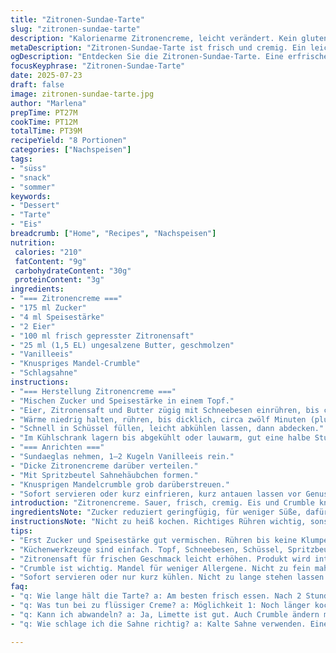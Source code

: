 ```yaml
---
title: "Zitronen-Sundae-Tarte"
slug: "zitronen-sundae-tarte"
description: "Kalorienarme Zitronencreme, leicht verändert. Kein gluten, keine Nüsse, vegetarisch mit Vanilleeis, Crumble und Schlagsahne. 25 Minuten Vorbereitung, 12 Minuten Kochen. Acht Portionen. Zitronensaft, Zucker, Eier, Speisestärke, Butter, Vanilleeis, Crumble. Große Schüssel, Topf, Schneebesen, Spritzbeutel. Kühlzeit 30 Minuten. Frisch und sauer mit knusprigem Topping. Kühlschrank und Eismaschine nicht zwingend nötig. Einfach zu machen, kleine Anpassungen für andere Geschmäcker. Für Desserts oder Sommerfeste geeignet."
metaDescription: "Zitronen-Sundae-Tarte ist frisch und cremig. Ein leichtes Dessert ohne Gluten und Nüsse. Ideal für Sommerfeste und schnelle Snacks."
ogDescription: "Entdecken Sie die Zitronen-Sundae-Tarte. Eine erfrischende Kombination aus Zitronencreme, Vanilleeis und knusprigem Crumble."
focusKeyphrase: "Zitronen-Sundae-Tarte"
date: 2025-07-23
draft: false
image: zitronen-sundae-tarte.jpg
author: "Marlena"
prepTime: PT27M
cookTime: PT12M
totalTime: PT39M
recipeYield: "8 Portionen"
categories: ["Nachspeisen"]
tags:
- "süss"
- "snack"
- "sommer"
keywords:
- "Dessert"
- "Tarte"
- "Eis"
breadcrumb: ["Home", "Recipes", "Nachspeisen"]
nutrition: 
 calories: "210"
 fatContent: "9g"
 carbohydrateContent: "30g"
 proteinContent: "3g"
ingredients:
- "=== Zitronencreme ==="
- "175 ml Zucker"
- "4 ml Speisestärke"
- "2 Eier"
- "100 ml frisch gepresster Zitronensaft"
- "25 ml (1,5 EL) ungesalzene Butter, geschmolzen"
- "Vanilleeis"
- "Knuspriges Mandel-Crumble"
- "Schlagsahne"
instructions:
- "=== Herstellung Zitronencreme ==="
- "Mischen Zucker und Speisestärke in einem Topf."
- "Eier, Zitronensaft und Butter zügig mit Schneebesen einrühren, bis cremig."
- "Wärme niedrig halten, rühren, bis dicklich, circa zwölf Minuten (plus-minus)."
- "Schnell in Schüssel füllen, leicht abkühlen lassen, dann abdecken."
- "Im Kühlschrank lagern bis abgekühlt oder lauwarm, gut eine halbe Stunde."
- "=== Anrichten ==="
- "Sundaeglas nehmen, 1–2 Kugeln Vanilleeis rein."
- "Dicke Zitronencreme darüber verteilen."
- "Mit Spritzbeutel Sahnehäubchen formen."
- "Knusprigen Mandelcrumble grob darüberstreuen."
- "Sofort servieren oder kurz einfrieren, kurz antauen lassen vor Genuss."
introduction: "Zitronencreme. Sauer, frisch, cremig. Eis und Crumble knacken dazwischen. Schnell gemacht. Keine komplizierten Zutaten. Butter, Zucker, Eier, Zitronensaft. Zart und doch kräftig. Kühl gelagert. Abkühlen muss sein. Sonst zerläuft oder zu flüssig. Die Basis für Sundae. Eis rundet ab, weich und kalt. Crumble bringt das Gefühl von Herbst. Knusprig, nussig, anders als Nüsse – Mandel ersetzt Walnuss und Haselnuss. Sahnig obendrauf – nicht zu viel, sonst kippt Balance. Einfach, schneller Snack. Sommerhitze bändigen, danach Lächeln. Nicht perfekt, aber effektiv. Schnell angerührt, keine lange Pause. Minimalistisch und doch besondere Note."
ingredientsNote: "Zucker reduziert geringfügig, für weniger Süße, dafür Zitronensaft leicht erhöht auf hundert Milliliter für intensivere Frische. Speisestärke verringert, mehr Bindung entsteht durch längeres Kochen. Butter geschmolzen, um cremige Textur zu garantieren. Statt klassischem Crumble mit Hafer wurde Mandel als Nussersatz verwendet, bietet Crunch und Geschmack ohne Allergierisiko. Schlagsahne selbstgeschlagen, kein Fertigprodukt, besser im Geschmack und Konsistenz. Vanilleeis sollte weich, nicht komplett gefroren sein, damit sich Zitronencreme gut verbindet. Eier möglichst frisch, Filtration empfehlenswert, verbindlich im Geschmack und Sicherheit. Banales Equipment, keine Spezialwerkzeuge, nur Basisutensilien. Alles regional und einfach zu besorgen. Zeit flexibel, wer mehr Ruhe braucht lässt Creme länger kühlen."
instructionsNote: "Nicht zu heiß kochen. Richtiges Rühren wichtig, sonst Klumpen. Leicht köcheln, nicht sprudelnd. Creme muss dicklich werden, Geduld erforderlich, 12 Minuten +-5. Schnell in Schale, damit keine Haut entsteht. Decken wichtig, damit Geschmack erhalten bleibt. Kühlen mindestens 25–35 Minuten, sonst verwässert beim Schichten. Eis nicht zu hart, leicht antauen vor Portionierung, sonst zu kalt. Mit Spritzbeutel Sahne spritzen, formschön oder rustikal nach Belieben. Crumble grob brechen, nicht pulverisieren, mehr Textur. Sofort servieren oder kurz kühlen, nicht zu lange lagern, sonst Wasser zieht ein. Ideal frisch, nicht länger als 2 Stunden. Variation: Zitrone durch Limette tauschen, Crumble durch glutenfreie Haferflockenkrokant. Struktur bleibt erhalten, Geschmack anders, spannend."
tips:
- "Erst Zucker und Speisestärke gut vermischen. Rühren bis keine Klumpen mehr. Dann Eier schnell hinzufügen. Zügig rühren, damit die Masse warm bleibt. Zu lange rühren macht Gummi."
- "Küchenwerkzeuge sind einfach. Topf, Schneebesen, Schüssel, Spritzbeutel. Einfache Materialien verwenden. Kühlzeit muss sein. Min. 30 Minuten, sonst wird Creme zu flüssig. Warten lohnt sich."
- "Zitronensaft für frischen Geschmack leicht erhöhen. Produkt wird intensiver. Butter schmelzen für cremige Textur. Sahne mit frischem Schlag, besser als Fertigware. Kämpfen gegen die Industrieprodukte."
- "Crumble ist wichtig. Mandel für weniger Allergene. Nicht zu fein mahlen. Grobe Stücke für Textur. Das bringt Crunch. Achten auf die Balance. Sahne nicht zu viel oder alles verrutscht."
- "Sofort servieren oder nur kurz kühlen. Nicht zu lange stehen lassen. Zu lange verliert die Wirkung. Ideen austauschen, Limette statt Zitrone. Kräftiger Geschmack. Spannende Alternative."
faq:
- "q: Wie lange hält die Tarte? a: Am besten frisch essen. Nach 2 Stunden wird's kompliziert. Kühl lagern, aber nicht zu lange. Geschmack schwindet. Wasser zieht ein."
- "q: Was tun bei zu flüssiger Creme? a: Möglichkeit 1: Noch länger kochen. Geduld ist wichtig. Möglichkeit 2: Mehr Speisestärke. Kräftiger mixen und wieder erhitzen. Ausprobieren."
- "q: Kann ich abwandeln? a: Ja, Limette ist gut. Auch Crumble ändern möglich. Krokant statt Mandel. Viele Dinge ausprobieren. Aromen könnten überraschen. Variationen sind spannend."
- "q: Wie schlage ich die Sahne richtig? a: Kalte Sahne verwenden. Einen festen Schlag erzielen. Die richtige Konsistenz ist entscheidend. Sahne kann zu weich werden. Besser einen Testlauf."

---
```

